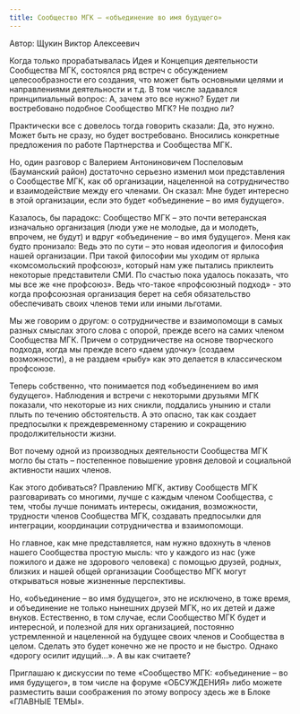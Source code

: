 ```yaml
---
title: Сообщество МГК – «объединение во имя будущего»
---
```


<div class="text-right text-author">
Автор: Щукин Виктор Алексеевич
</div>

Когда только прорабатывалась Идея и Концепция деятельности Сообщества МГК, состоялся ряд встреч с обсуждением целесообразности его создания, что может быть основными целями и направлениями деятельности и т.д. В том числе задавался принципиальный вопрос: А, зачем это все нужно? Будет ли востребовано подобное Сообщество МГК? Не поздно ли? 

Практически все с довелось тогда говорить сказали: Да, это нужно. Может быть не сразу, но будет востребовано. Вносились конкретные предложения по работе Партнерства и Сообщества МГК. 

Но, один разговор с Валерием Антониновичем Поспеловым (Бауманский район) достаточно серьезно изменил мои представления о Сообществе МГК, как об организации, нацеленной на сотрудничество и взаимодействие между его членами. Он сказал: Мне будет интересно в этой организации, если это будет «объединение – во имя будущего». 

Казалось, бы парадокс: Сообщество МГК – это почти ветеранская изначально организация (люди уже не молодые, да и молодеть, впрочем, не будут) и вдруг «объединение – во имя будущего». Меня как будто пронизало: Ведь это по сути – это новая идеология и философия нашей организации. При такой философии мы уходим от ярлыка «комсомольский профсоюз», который нам уже пытались приклеить некоторые представители СМИ. По счастью пока удалось показать, что мы все же «не профсоюз». Ведь что-такое «профсоюзный подход» - это когда профсоюзная организация берет на себя обязательство обеспечивать своих членов теми или иными льготами.

Мы же говорим о другом: о сотрудничестве и взаимопомощи в самых разных смыслах этого слова с опорой, прежде всего на самих членом Сообщества МГК. Причем о сотрудничестве на основе творческого подхода, когда мы прежде всего «даем удочку» (создаем возможности), а не раздаем «рыбу» как это делается в классическом профсоюзе.

Теперь собственно, что понимается под «объединением во имя будущего». Наблюдения и встречи с некоторыми друзьями МГК показали, что некоторые из них сникли, поддались унынию и стали плыть по течению обстоятельств. А это опасно, так как создает предпосылки к преждевременному старению и сокращению продолжительности жизни.

Вот почему одной из производных деятельности Сообщества МГК могло бы стать – постепенное повышение уровня деловой и социальной активности наших членов.

Как этого добиваться? Правлению МГК, активу Сообществ МГК разговаривать со многими, лучше с каждым членом Сообщества, с тем, чтобы лучше понимать интересы, ожидания, возможности, трудности членов Сообщества МГК, создавать предпосылки для интеграции, координации сотрудничества и взаимопомощи.

Но главное, как мне представляется, нам нужно вдохнуть в членов нашего Сообщества простую мысль: что у каждого из нас (уже пожилого и даже не здорового человека) с помощью друзей, родных, близких и нашей общей организации Сообщество МГК могут открываться новые жизненные перспективы.

Но, «объединение – во имя будущего», это не исключено, в тоже время, и объединение не только нынешних друзей МГК, но их детей и даже внуков. Естественно, в том случае, если Сообщество МГК будет и интересной, и полезной для них организацией, постоянно устремленной и нацеленной на будущее своих членов и Сообщества в целом. Сделать это будет конечно же не просто и не быстро. Однако «дорогу осилит идущий…». А вы как считаете? 

Приглашаю к дискуссии по теме «Сообщество МГК: «объединение – во имя будущего», в том числе на форуме «ОБСУЖДЕНИЯ» либо можете разместить ваши соображения по этому вопросу здесь же в Блоке «ГЛАВНЫЕ ТЕМЫ».
